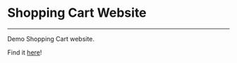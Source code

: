 # Shopping Cart Website

-----------------------

Demo Shopping Cart website. 

Find it [here](http://localhost:63342/ShoppingCart/index.html?_ijt=58p268jbpf3eg036nhdu9emgrn&_ij_reload=RELOAD_ON_SAVE)!